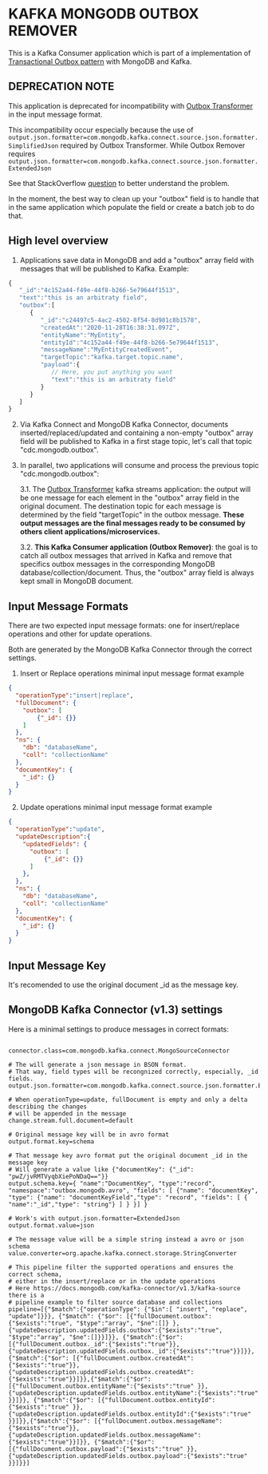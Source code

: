 # KAFKA MONGODB OUTBOX REMOVER

This is a Kafka Consumer application which is part of a implementation of [Transactional Outbox pattern](https://microservices.io/patterns/data/transactional-outbox.html) with MongoDB and Kafka.

## DEPRECATION NOTE

This application is deprecated for incompatibility with [Outbox Transformer](https://github.com/marlonpatrick/kafka-mongodb-outbox-transformer) in the input message format.

This incompatibility occur especially because the use of `output.json.formatter=com.mongodb.kafka.connect.source.json.formatter.SimplifiedJson` required by Outbox Transformer. While Outbox Remover requires `output.json.formatter=com.mongodb.kafka.connect.source.json.formatter.ExtendedJson`

See that StackOverflow [question](https://stackoverflow.com/questions/65055761/there-is-a-out-of-box-way-to-convert-a-simplifiedjson-to-a-bson) to better understand the problem.

In the moment, the best way to clean up your "outbox" field is to handle that in the same application which populate the field or create a batch job to do that.

## High level overview

1. Applications save data in MongoDB and add a "outbox" array field with messages that will be published to Kafka. Example:

```javascript
{
   "_id":"4c152a44-f49e-44f8-b266-5e79644f1513",
   "text":"this is an arbitraty field",
   "outbox":[
      {
         "_id":"c24497c5-4ac2-4502-8f54-8d981c8b1578",
         "createdAt":"2020-11-28T16:38:31.097Z",
         "entityName":"MyEntity",
         "entityId":"4c152a44-f49e-44f8-b266-5e79644f1513",
         "messageName":"MyEntityCreatedEvent",
         "targetTopic":"kafka.target.topic.name",
         "payload":{
            // Here, you put anything you want
            "text":"this is an arbitraty field"
         }
      }
   ]
}
```

2. Via Kafka Connect and MongoDB Kafka Connector, documents inserted/replaced/updated and containing a non-empty "outbox" array field will be published to Kafka in a first stage topic, let's call that topic "cdc.mongodb.outbox".

3. In parallel, two applications will consume and process the previous topic "cdc.mongodb.outbox":

   3.1. The [Outbox Transformer](https://github.com/marlonpatrick/kafka-mongodb-outbox-transformer) kafka streams application: the output will be one message for each element in the "outbox" array field in the original document. The destination topic for each message is determined by the field "targetTopic" in the outbox message. **These output messages are the final messages ready to be consumed by others client applications/microservices.**

   3.2. **This Kafka Consumer application (Outbox Remover)**: the goal is to catch all outbox messages that arrived in Kafka and remove that specifics outbox messages in the corresponding MongoDB database/collection/document. Thus, the "outbox" array field is always kept small in MongoDB document.

## Input Message Formats

There are two expected input message formats: one for insert/replace operations and other for update operations.

Both are generated by the MongoDB Kafka Connector through the correct settings.

1. Insert or Replace operations minimal input message format example

```json
{
  "operationType":"insert|replace",
  "fullDocument": {
    "outbox": [
        {"_id": {}}
    ]
  },
  "ns": {
    "db": "databaseName",
    "coll": "collectionName"
  },
  "documentKey": {
    "_id": {}
  }
}
```

2. Update operations minimal input message format example

```json
{
  "operationType":"update",
  "updateDescription":{
    "updatedFields": {
      "outbox": [
          {"_id": {}}
      ]
    },
  },
  "ns": {
    "db": "databaseName",
    "coll": "collectionName"
  },
  "documentKey": {
    "_id": {}
  }
}
```

## Input Message Key

It's recomended to use the original document _id as the message key.

## MongoDB Kafka Connector (v1.3) settings

Here is a minimal settings to produce messages in correct formats:

```properties

connector.class=com.mongodb.kafka.connect.MongoSourceConnector

# The will generate a json message in BSON format. 
# That way, field types will be recongnized correctly, especially, _id fields.
output.json.formatter=com.mongodb.kafka.connect.source.json.formatter.ExtendedJson

# When operationType=update, fullDocument is empty and only a delta describing the changes
# will be appended in the message
change.stream.full.document=default

# Original message key will be in avro format
output.format.key=schema

# That message key avro format put the original document _id in the message key
# Will generate a value like {"documentKey": {"_id": "pwZ/jvRMTVyqbXiePoNDaQ=="}}
output.schema.key={ "name":"DocumentKey", "type":"record", "namespace":"outbox.mongodb.avro", "fields": [ {"name": "documentKey", "type": {"name": "documentKeyField","type": "record", "fields": [ { "name":"_id","type": "string"} ] } }] }

# Work's with output.json.formatter=ExtendedJson
output.format.value=json

# The message value will be a simple string instead a avro or json schema
value.converter=org.apache.kafka.connect.storage.StringConverter

# This pipeline filter the supported operations and ensures the correct schema,
# either in the insert/replace or in the update operations
# Here https://docs.mongodb.com/kafka-connector/v1.3/kafka-source there is a 
# pipeline example to filter source database and collections
pipeline=[{"$match":{"operationType": {"$in":[ "insert", "replace", "update"]}}}, {"$match": {"$or": [{"fullDocument.outbox":{"$exists":"true", "$type":"array", "$ne":[]} }, {"updateDescription.updatedFields.outbox":{"$exists":"true", "$type":"array", "$ne":[]}}]}}, {"$match":{"$or": [{"fullDocument.outbox._id":{"$exists":"true"}}, {"updateDescription.updatedFields.outbox._id":{"$exists":"true"}}]}},{"$match":{"$or": [{"fullDocument.outbox.createdAt":{"$exists":"true"}}, {"updateDescription.updatedFields.outbox.createdAt":{"$exists":"true"}}]}},{"$match":{"$or": [{"fullDocument.outbox.entityName":{"$exists":"true" }}, {"updateDescription.updatedFields.outbox.entityName":{"$exists":"true" }}]}}, {"$match":{"$or": [{"fullDocument.outbox.entityId":{"$exists":"true" }}, {"updateDescription.updatedFields.outbox.entityId":{"$exists":"true" }}]}},{"$match":{"$or": [{"fullDocument.outbox.messageName":{"$exists":"true"}}, {"updateDescription.updatedFields.outbox.messageName":{"$exists":"true"}}]}}, {"$match":{"$or": [{"fullDocument.outbox.payload":{"$exists":"true" }}, {"updateDescription.updatedFields.outbox.payload":{"$exists":"true" }}]}}]
```
